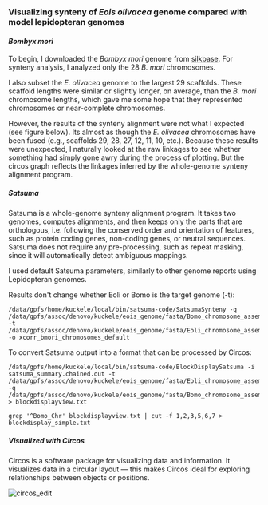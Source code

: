 ### Visualizing synteny of *Eois olivacea* genome compared with model lepidopteran genomes

#### *Bombyx mori*

To begin, I downloaded the *Bombyx mori* genome from [silkbase](http://silkbase.ab.a.u-tokyo.ac.jp/cgi-bin/download.cgi). For synteny analysis, I analyzed only the 28 *B. mori* chromosomes. 

I also subset the *E. olivacea* genome to the largest 29 scaffolds. These scaffold lengths were similar or slightly longer, on average, than the *B. mori* chromosome lengths, which gave me some hope that they represented chromosomes or near-complete chromosomes. 

However, the results of the synteny alignment were not what I expected (see figure below). Its almost as though the *E. olivacea* chromosomes have been fused (e.g., scaffolds 29, 28, 27, 12, 11, 10, etc.). Because these results were unexpected, I naturally looked at the raw linkages to see whether something had simply gone awry during the process of plotting. But the circos graph reflects the linkages inferred by the whole-genome synteny alignment program. 

##### Satsuma 
Satsuma is a whole-genome synteny alignment program. It takes two genomes, computes alignments, and then keeps only the parts that are orthologous, i.e. following the conserved order and orientation of features, such as protein coding genes, non-coding genes, or neutral sequences. Satsuma does not require any pre-processing, such as repeat masking, since it will automatically detect ambiguous mappings.

I used default Satsuma parameters, similarly to other genome reports using Lepidopteran genomes. 

Results don't change whether Eoli or Bomo is the target genome (-t): 
```
/data/gpfs/home/kuckele/local/bin/satsuma-code/SatsumaSynteny -q /data/gpfs/assoc/denovo/kuckele/eois_genome/fasta/Bomo_chromosome_assembly.fa -t /data/gpfs/assoc/denovo/kuckele/eois_genome/fasta/Eoli_chromosome_assembly.fa -o xcorr_bmori_chromosomes_default 

```

To convert Satsuma output into a format that can be processed by Circos:
```
/data/gpfs/home/kuckele/local/bin/satsuma-code/BlockDisplaySatsuma -i satsuma_summary.chained.out -t /data/gpfs/assoc/denovo/kuckele/eois_genome/fasta/Eoli_chromosome_assembly.fa -q /data/gpfs/assoc/denovo/kuckele/eois_genome/fasta/Bomo_chromosome_assembly.fa > blockdisplayview.txt

grep '^Bomo_Chr' blockdisplayview.txt | cut -f 1,2,3,5,6,7 > blockdisplay_simple.txt
```

##### Visualized with Circos
Circos is a software package for visualizing data and information. It visualizes data in a circular layout — this makes Circos ideal for exploring relationships between objects or positions.

![circos_edit](https://user-images.githubusercontent.com/30299787/106081062-20377680-60cd-11eb-8575-1128359115f0.jpg)
